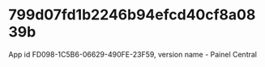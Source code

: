 # 799d07fd1b2246b94efcd40cf8a0839b
App id FD098-1C5B6-06629-490FE-23F59, version name - Painel Central
